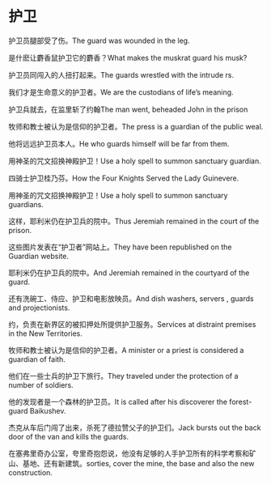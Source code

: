 # 护卫

<p><span class="chinese">护卫员腿部受了伤。</span><span class="english">The guard was wounded in the leg.</span></p>

<p><span class="chinese">是什麽让麝香鼠护卫它的麝香？</span><span class="english">What makes the muskrat guard his musk?</span></p>

<p><span class="chinese">护卫员同闯入的人扭打起来。</span><span class="english">The guards wrestled with the intrude rs.</span></p>

<p><span class="chinese">我们才是生命意义的护卫者。</span><span class="english">We are the custodians of life’s meaning.</span></p>

<p><span class="chinese">护卫兵就去，在监里斩了约翰</span><span class="english">The man went, beheaded John in the prison</span></p>

<p><span class="chinese">牧师和教士被认为是信仰的护卫者。</span><span class="english">The press is a guardian of the public weal.</span></p>

<p><span class="chinese">他将远远护卫员本人。</span><span class="english">He who guards himself will be far from them.</span></p>

<p><span class="chinese">用神圣的咒文招换神殿护卫！</span><span class="english">Use a holy spell to summon sanctuary guardian.</span></p>

<p><span class="chinese">四骑士护卫桂乃芬。</span><span class="english">How the Four Knights Served the Lady Guinevere.</span></p>

<p><span class="chinese">用神圣的咒文招换神殿护卫！</span><span class="english">Use a holy spell to summon sanctuary guardians.</span></p>

<p><span class="chinese">这样，耶利米仍在护卫兵的院中。</span><span class="english">Thus Jeremiah remained in the court of the prison.</span></p>

<p><span class="chinese">这些图片发表在“护卫者”网站上。</span><span class="english">They have been republished on the Guardian website.</span></p>

<p><span class="chinese">耶利米仍在护卫兵的院中。</span><span class="english">And Jeremiah remained in the courtyard of the guard.</span></p>

<p><span class="chinese">还有洗碗工、侍应、护卫和电影放映员。</span><span class="english">And dish washers, servers , guards and projectionists.</span></p>

<p><span class="chinese">约，负责在新界区的被扣押处所提供护卫服务。</span><span class="english">Services at distraint premises in the New Territories.</span></p>

<p><span class="chinese">牧师和教士被认为是信仰的护卫者。</span><span class="english">A minister or a priest is considered a guardian of faith.</span></p>

<p><span class="chinese">他们在一些士兵的护卫下旅行。</span><span class="english">They traveled under the protection of a number of soldiers.</span></p>

<p><span class="chinese">他的发现者是一个森林的护卫员。</span><span class="english">It is called after his discoverer the forest-guard Baikushev.</span></p>

<p><span class="chinese">杰克从车后门闯了出来，杀死了德拉赞父子的护卫们。</span><span class="english">Jack bursts out the back door of the van and kills the guards.</span></p>

<p><span class="chinese">在塞弗里奇办公室，夸里奇抱怨说，他没有足够的人手护卫所有的科学考察和矿山、基地、还有新建筑。</span><span class="english">sorties, cover the mine, the base and also the new construction.</span></p>

